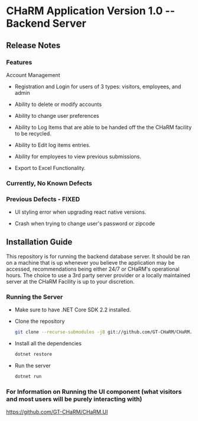# CHaRM Application Version 1.0  -- Backend Server


## Release Notes 

### Features

Account Management
- Registration and Login for users of 3 types: visitors, employees, and admin
  
- Ability to delete or modify accounts
  
  
- Ability to change user preferences

- Ability to Log Items that are able to be handed off the the CHaRM facility to be recycled.

- Ability to Edit log items entries.

- Ability for employees to view previous submissions.

- Export to Excel Functionality.


### Currently, No Known Defects

### Previous Defects - FIXED

- UI styling error when upgrading react native versions.

- Crash when trying to change user's password or zipcode


## Installation Guide

This repository is for running the backend database server. It should be ran on a machine that is up whenever you believe the application may be accessed, recommendations being either 24/7 or CHaRM's operational hours. The choice to use a 3rd party server provider or a locally maintained server at the CHaRM Facility is up to your discretion.

### Running the Server

-   Make sure to have .NET Core SDK 2.2 installed.
-   Clone the repository

    ```sh
    git clone --recurse-submodules -j8 git://github.com/GT-CHaRM/CHaRM.Backend.git
    ```

-   Install all the dependencies

    ```sh
    dotnet restore
    ```

-   Run the server

    ```sh
    dotnet run
    ```
### For Information on Running the UI component (what visitors and most users will be purely interacting with)
https://github.com/GT-CHaRM/CHaRM.UI
